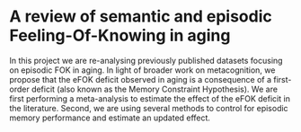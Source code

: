 # A review of semantic and episodic Feeling-Of-Knowing in aging 

In this project we are re-analysing previously published datasets focusing on episodic FOK in aging. In light of broader work on metacognition, we propose that the eFOK deficit observed in aging is a consequence of a first-order deficit (also known as the Memory Constraint Hypothesis). We are first performing a meta-analysis to estimate the effect of the eFOK deficit in the literature. Second, we are using several methods to control for episodic memory performance and estimate an updated effect. 
